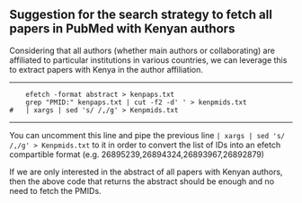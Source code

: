 ## Suggestion for the search strategy to fetch all papers in PubMed with Kenyan authors
 
Considering that all authors (whether main authors or collaborating) are affiliated to
particular institutions in various countries, we can leverage this to extract papers
with Kenya in the author affiliation.

----

```esearch -db pubmed -query "Kenya[Affiliation]" | \
	efetch -format abstract > kenpaps.txt
	grep "PMID:" kenpaps.txt | cut -f2 -d' ' > kenpmids.txt
#	| xargs | sed 's/ /,/g' > Kenpmids.txt
```
---
You can uncomment this line and pipe the previous line ```| xargs | sed 's/ /,/g' > Kenpmids.txt```
to it in order to convert the list of IDs into
an efetch compartible format (e.g. 26895239,26894324,26893967,26892879)

If we are only interested in the abstract of all papers with Kenyan authors, then the above
code that returns the abstract should be enough and no need to fetch the PMIDs.
